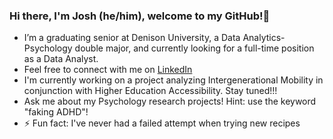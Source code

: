 ### Hi there, I'm Josh (he/him), welcome to my GitHub!👋

- I’m a graduating senior at Denison University, a Data Analytics-Psychology double major, and currently looking for a full-time position as a Data Analyst.
- Feel free to connect with me on [LinkedIn](https://www.linkedin.com/in/joshvo/)
- I'm currently working on a project analyzing Intergenerational Mobility in conjunction with Higher Education Accessibility. Stay tuned!!! 
- Ask me about my Psychology research projects! Hint: use the keyword "faking ADHD"!
- ⚡ Fun fact: I've never had a failed attempt when trying new recipes
